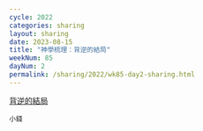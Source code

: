 ```yaml
---
cycle: 2022
categories: sharing
layout: sharing
date: 2023-08-15
title: "神學梳理：背逆的結局"
weekNum: 85
dayNum: 2
permalink: /sharing/2022/wk85-day2-sharing.html
---
```


[背逆的結局](https://eccseattle.github.io/media/sharing/2022/wk085/2023-08-15-bin.m4a)

`小錢`
